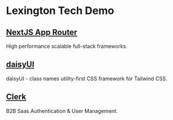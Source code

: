 # Lexington Tech Demo

## [NextJS App Router](https://nextjs.org)
High performance scalable full-stack frameworks.

## [daisyUI](https://daisyui.com)
daisyUI - class names utility-first CSS framework for Tailwind CSS.

## [Clerk](https://clerk.com)
B2B Saas Authentication & User Management.

